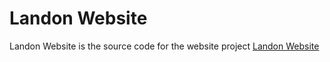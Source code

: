 # Landon Website

Landon Website is the source code for the website project [Landon Website](<landon-website.https12345678.repl.co>)
